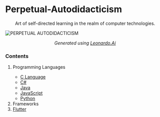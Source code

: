 # Perpetual-Autodidacticism
<p align="center">Art of self-directed learning in the realm of computer technologies.</p>

![PERPETUAL AUTODIDACTICISM](https://github.com/akarsh0913/Perpetual-Autodidacticism/assets/134067749/28854435-c69b-4b70-94e8-e75a7f11ad23)

<p align="center"><i>Generated using <a href="https://leonardo.ai/">Leonardo.Ai</a></i></p>

### Contents
<ol type="1">
  <li>Programming Languages</li>
  <ul>
    <li><a href="https://github.com/akarsh0913/Perpetual-Autodidacticism/tree/main/C%20Language" target="_blank">C Language</a></li>
    <li><a href="https://github.com/akarsh0913/Perpetual-Autodidacticism/tree/main/C%23" target="_blank">C#</a></li>
    <li><a href="https://github.com/akarsh0913/Perpetual-Autodidacticism/tree/main/Java" target="_blank">Java</a></li>
    <li><a href="https://github.com/akarsh0913/Perpetual-Autodidacticism/tree/main/JavaScript" target="_blank">JavaScript</a></li>
    <li><a href="https://github.com/akarsh0913/Perpetual-Autodidacticism/tree/main/Python" target="_blank">Python</a></li>
  </ul>
  <li>Frameworks</li>
  <li><a href="https://github.com/akarsh0913/Perpetual-Autodidacticism/tree/main/Flutter" target="_blank">Flutter</a></li>
</ol>


